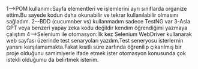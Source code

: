 1-->POM kullanımı:Sayfa elementleri ve işlemlerini ayrı sınıflarda organize ettim.Bu sayede kodun daha okunabilir ve tekrar kullanılabilir olmasını sağladım.
2--BDD (cucumnber vs) kullanmadım sadece TestNG var
3-Asla GPT veya benzeri yapay zeka kodu değildir kendim öğrendiğimi yazmaya çalıştım
4-->Selenium ile otomasyon:İlk kez Selenium WebDriver kullanarak web sayfası üzerinde test senaryoları yazdım.Test seneryosu isterlernin yarısnı karşılamamakta.Fakat kısıtlı süre zarfında öğrenilip çıkarılmış bir proje olduğunu samimiyerle ifade etmek ister otomasyon konusunda çok istekli olduğumu da belirtmek isterim.
